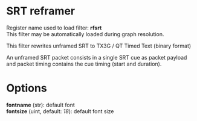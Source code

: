 <!-- automatically generated - do not edit, patch gpac/applications/gpac/gpac.c -->

# SRT reframer  
  
Register name used to load filter: __rfsrt__  
This filter may be automatically loaded during graph resolution.  
  
This filter rewrites unframed SRT to TX3G / QT Timed Text (binary format)  
  
An unframed SRT packet consists in a single SRT cue as packet payload and packet timing contains the cue timing (start and duration).  
  

# Options    
  
<a id="fontname">__fontname__</a> (str): default font  
<a id="fontsize">__fontsize__</a> (uint, default: _18_): default font size  
  
